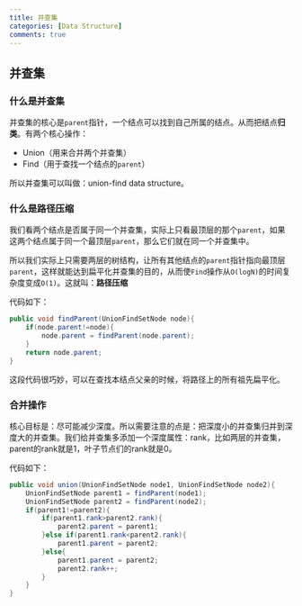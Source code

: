 ```yaml
---
title: 并查集
categories: [Data Structure]
comments: true
---
```


## 并查集

### 什么是并查集

并查集的核心是`parent`指针，一个结点可以找到自己所属的结点。从而把结点**归类**。有两个核心操作：

* Union（用来合并两个并查集）
* Find（用于查找一个结点的`parent`）

所以并查集可以叫做：union-find data structure。

<!--more-->

### 什么是路径压缩

我们看两个结点是否属于同一个并查集，实际上只看最顶层的那个`parent`，如果这两个结点属于同一个最顶层`parent`，那么它们就在同一个并查集中。

所以我们实际上只需要两层的树结构，让所有其他结点的`parent`指针指向最顶层`parent`，这样就能达到扁平化并查集的目的，从而使`Find`操作从`O(logN)`的时间复杂度变成`O(1)`。这就叫：**路径压缩**

代码如下：

```java
public void findParent(UnionFindSetNode node){
    if(node.parent!=node){
        node.parent = findParent(node.parent);
    }
    return node.parent;
}
```

这段代码很巧妙，可以在查找本结点父亲的时候，将路径上的所有祖先扁平化。

### 合并操作

核心目标是：尽可能减少深度。所以需要注意的点是：把深度小的并查集归并到深度大的并查集。我们给并查集多添加一个深度属性：rank，比如两层的并查集，parent的rank就是1，叶子节点们的rank就是0。

代码如下：

```java
public void union(UnionFindSetNode node1, UnionFindSetNode node2){
    UnionFindSetNode parent1 = findParent(node1);
    UnionFindSetNode parent2 = findParent(node2);
    if(parent1!=parent2){
        if(parent1.rank>parent2.rank){
            parent2.parent = parent1;
        }else if(parent1.rank<parent2.rank){
            parent1.parent = parent2;
        }else{
            parent1.parent = parent2;
            parent2.rank++;
        }
    }
}
```
